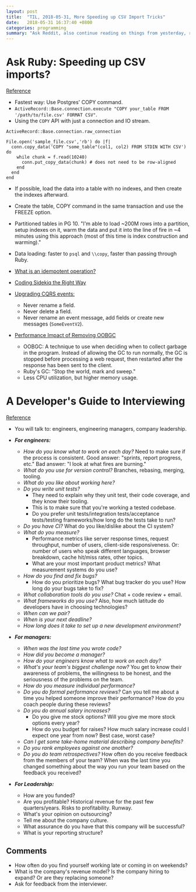 ```yaml
---
layout: post
title:  "TIL, 2018-05-31, More Speeding up CSV Import Tricks"
date:   2018-05-31 16:37:40 +0800
categories: programming
summary: "Ask Reddit, also continue reading on things from yesterday, read job search articles."
---
```


# Ask Ruby: Speeding up CSV imports?
[Reference](https://www.reddit.com/r/ruby/comments/8nazca/speeding_up_csv_imports/)

- Fastest way: Use Postgres' COPY command.
- `ActiveRecord::Base.connection.execute "COPY your_table FROM '/path/to/file.csv' FORMAT CSV"`.
- Using the `COPY` API with just a connection and IO stream.

```
ActiveRecord::Base.connection.raw_connection

File.open('sample_file.csv','rb') do |f|
  conn.copy_data('COPY "some_table"(col1, col2) FROM STDIN WITH CSV') do
    while chunk = f.read(10240)
      conn.put_copy_data(chunk) # does not need to be row-aligned
    end
  end
end
```

- If possible, load the data into a table with no indexes, and then create the indexes afterward.
- Create the table, COPY command in the same transaction and use the FREEZE option.
- Partitioned tables in PG 10. "I'm able to load ~200M rows into a partition, setup indexes on it, warm the data and put it into the line of fire in ~4 minutes using this approach (most of this time is index construction and warming)."
- Data loading: faster to `psql` and `\\copy`, faster than passing through Ruby.

- [What is an idempotent operation?](https://stackoverflow.com/questions/1077412/what-is-an-idempotent-operation?utm_medium=organic&utm_source=google_rich_qa&utm_campaign=google_rich_qa)
- [Coding Sidekiq the Right Way](https://www.reddit.com/r/ruby/comments/8n5p1x/coding_sidekiq_workers_the_right_way/)

- [Upgrading CQRS events:](http://danielwhittaker.me/2015/02/02/upgrade-cqrs-events-without-busting/)
  - Never rename a field.
  - Never delete a field.
  - Never rename an event message, add fields or create new messages (`SomeEventV2`).
- [Performance Impact of Removing OOBGC](https://githubengineering.com/removing-oobgc/)
  - OOBGC: A technique to use when deciding when to collect garbage in the program. Instead of allowing the GC to run normally, the GC is stopped before processing a web request, then restarted after the response has been sent to the client.
  - Ruby's GC: "Stop the world, mark and sweep."
  - Less CPU utilization, but higher memory usage.

# A Developer's Guide to Interviewing
[Reference](https://medium.freecodecamp.org/how-to-interview-as-a-developer-candidate-b666734f12dd)

- You will talk to: engineers, engineering managers, company leadership.

- ***For engineers:***
  - *How do you know what to work on each day?* Need to make sure if the process is consistent. Good answer: "sprints, report progress, etc." Bad answer: "I look at what fires are burning."
  - *What do you use for version control?* Branches, rebasing, merging, tooling.
  - *What do you like about working here?*
  - *Do you write unit tests?*
    - They need to explain why they unit test, their code coverage, and they know their tooling.
    - This is to make sure that you're working a tested codebase.
    - Do you prefer unit tests/integration tests/acceptance tests/testing frameworks/how long do the tests take to run?
  - *Do you have CI?* What do you like/dislike about the CI system?
  - *What do you measure?*
    - Performance metrics like server response times, request throughput, number of users, client-side responsiveness. Or: number of users who speak different languages, browser breakdown, cache hit/miss rates, other topics.
    - What are your most important product metrics? What measurement systems do you use?
  - *How do you find and fix bugs?*
    - How do you prioritize bugs? What bug tracker do you use? How long do your bugs take to fix?
  - *What collaboration tools do you use?* Chat + code review + email.
  - *What frameworks do you use?* Also, how much latitude do developers have in choosing technologies?
  - *When can we pair?*
  - *When is your next deadline?*
  - *How long does it take to set up a new development environment?*

- ***For managers:***
  - *When was the last time you wrote code?*
  - *How did you become a manager?*
  - *How do your engineers know what to work on each day?*
  - *What's your team's biggest challenge now?* You get to know their awareness of problems, the willingness to be honest, and the seriousness of the problems on the team.
  - *How do you measure individual performance?*
  - *Do you do formal performance reviews?* Can you tell me about a time you helped someone improve their performance? How do you coach people during these reviews?
  - *Do you do annual salary increases?*
    - Do you give me stock options? Will you give me more stock options every year?
    - How do you budget for raises? How much salary increase could I expect one year from now? Best case, worst case?
  - *Can I get some take-home material describing company benefits?*
  - *Do you rank employees against one another?*
  - *Do you do team retrospectives?* How often do you receive feedback from the members of your team? When was the last time you changed something about the way you run your team based on the feedback you received?

- ***For Leadership:***
  - How are you funded?
  - Are you profitable? Historical revenue for the past few quarters/years. Risks to profitability. Runway.
  - What's your opinion on outsourcing?
  - Tell me about the company culture.
  - What assurance do you have that this company will be successful?
  - What is your reporting structure?

## Comments

- How often do you find yourself working late or coming in on weekends?
- What is the company's revenue model? Is the company hiring to expand? Or are they replacing someone?
- Ask for feedback from the interviewer.
